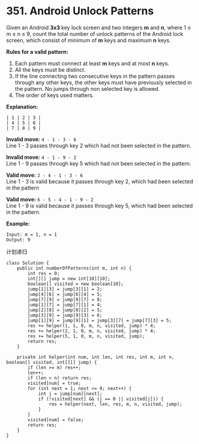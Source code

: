 # 351. Android Unlock Patterns

Given an Android **3x3** key lock screen and two integers **m** and **n**, where 1 ≤ m ≤ n ≤ 9, count the total number of unlock patterns of the Android lock screen, which consist of minimum of **m** keys and maximum **n** keys.

**Rules for a valid pattern:**

1. Each pattern must connect at least **m** keys and at most **n** keys.
2. All the keys must be distinct.
3. If the line connecting two consecutive keys in the pattern passes through any other keys, the other keys must have previously selected in the pattern. No jumps through non selected key is allowed.
4. The order of keys used matters.

**Explanation:**

```text
| 1 | 2 | 3 |
| 4 | 5 | 6 |
| 7 | 8 | 9 |
```

**Invalid move:** `4 - 1 - 3 - 6`   
Line 1 - 3 passes through key 2 which had not been selected in the pattern.

**Invalid move:** `4 - 1 - 9 - 2`  
Line 1 - 9 passes through key 5 which had not been selected in the pattern.

**Valid move:** `2 - 4 - 1 - 3 - 6`  
Line 1 - 3 is valid because it passes through key 2, which had been selected in the pattern

**Valid move:** `6 - 5 - 4 - 1 - 9 - 2`  
Line 1 - 9 is valid because it passes through key 5, which had been selected in the pattern.

**Example:**

```text
Input: m = 1, n = 1
Output: 9
```

计划递归

```text
class Solution {
    public int numberOfPatterns(int m, int n) {
        int res = 0;
        int[][] jump = new int[10][10];
        boolean[] visited = new boolean[10];
        jump[1][3] = jump[3][1] = 2;
        jump[4][6] = jump[6][4] = 5;
        jump[7][9] = jump[9][7] = 8;
        jump[1][7] = jump[7][1] = 4;
        jump[2][8] = jump[8][2] = 5;
        jump[3][9] = jump[9][3] = 6;
        jump[1][9] = jump[9][1] = jump[3][7] = jump[7][3] = 5;
        res += helper(1, 1, 0, m, n, visited, jump) * 4;
        res += helper(2, 1, 0, m, n, visited, jump) * 4;
        res += helper(5, 1, 0, m, n, visited, jump);
        return res;
    }
    
    private int helper(int num, int len, int res, int m, int n, boolean[] visited, int[][] jump) {
        if (len >= m) res++;
        len++;
        if (len > n) return res;
        visited[num] = true;
        for (int next = 1; next <= 9; next++) {
            int j = jump[num][next];
            if (!visited[next] && (j == 0 || visited[j])) {
                res = helper(next, len, res, m, n, visited, jump);
            }
        }
        visited[num] = false;
        return res;
    }
}
```

